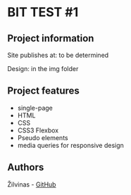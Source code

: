 # BIT TEST #1

## Project information

Site publishes at: to be determined

Design: in the img folder

## Project features

- single-page
- HTML
- CSS
- CSS3 Flexbox
- Pseudo elements
- media queries for responsive design

## Authors

Žilvinas - [GitHub](https://github.com/zilva149)
